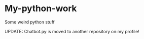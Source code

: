 # My-python-work
Some weird python stuff

UPDATE:
Chatbot.py is moved to another repository on my profile!